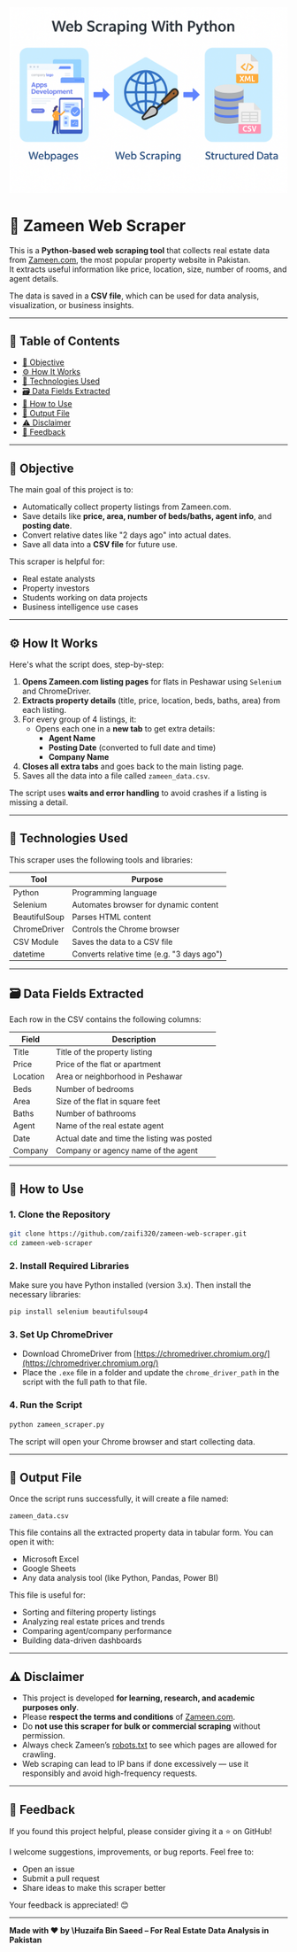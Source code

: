 ![image alt](https://github.com/zaifi320/zameen-web-scraper/blob/5eae1dd3b65172c2ce1af3378c8fc4e3b96463a6/Web-Scraping%20Workflow.png)

# 🏡 Zameen Web Scraper

This is a **Python-based web scraping tool** that collects real estate data from [Zameen.com](https://www.zameen.com), the most popular property website in Pakistan.  
It  extracts useful information like price, location, size, number of rooms, and agent details.  

The data is saved in a **CSV file**, which can be used for data analysis, visualization, or business insights.

---

## 📑 Table of Contents

- [📌 Objective](#-objective)
- [⚙️ How It Works](#-how-it-works)
- [🧰 Technologies Used](#-technologies-used)
- [🗃️ Data Fields Extracted](#-data-fields-extracted)
- [🚀 How to Use](#-how-to-use)
- [📂 Output File](#-output-file)
- [⚠️ Disclaimer](#️-disclaimer)
- [💬 Feedback](#-feedback)

---

## 📌 Objective

The main goal of this project is to:

- Automatically collect property listings from Zameen.com.
- Save details like **price, area, number of beds/baths, agent info**, and **posting date**.
- Convert relative dates like "2 days ago" into actual dates.
- Save all data into a **CSV file** for future use.

This scraper is helpful for:
- Real estate analysts
- Property investors
- Students working on data projects
- Business intelligence use cases

---

## ⚙️ How It Works

Here's what the script does, step-by-step:

1. **Opens Zameen.com listing pages** for flats in Peshawar using `Selenium` and ChromeDriver.
2. **Extracts property details** (title, price, location, beds, baths, area) from each listing.
3. For every group of 4 listings, it:
   - Opens each one in a **new tab** to get extra details:
     - **Agent Name**
     - **Posting Date** (converted to full date and time)
     - **Company Name**
4. **Closes all extra tabs** and goes back to the main listing page.
5. Saves all the data into a file called `zameen_data.csv`.

The script uses **waits and error handling** to avoid crashes if a listing is missing a detail.

---

## 🧰 Technologies Used

This scraper uses the following tools and libraries:

| Tool           | Purpose                                      |
|----------------|----------------------------------------------|
| Python         | Programming language                         |
| Selenium       | Automates browser for dynamic content        |
| BeautifulSoup  | Parses HTML content                         |
| ChromeDriver   | Controls the Chrome browser                  |
| CSV Module     | Saves the data to a CSV file                 |
| datetime       | Converts relative time (e.g. "3 days ago")   |

---

## 🗃️ Data Fields Extracted

Each row in the CSV contains the following columns:

| Field     | Description                                              |
|-----------|----------------------------------------------------------|
| Title     | Title of the property listing                            |
| Price     | Price of the flat or apartment                           |
| Location  | Area or neighborhood in Peshawar                         |
| Beds      | Number of bedrooms                                       |
| Area      | Size of the flat in square feet                          |
| Baths     | Number of bathrooms                                      |
| Agent     | Name of the real estate agent                            |
| Date      | Actual date and time the listing was posted              |
| Company   | Company or agency name of the agent                      |

---

## 🚀 How to Use

### 1. Clone the Repository

```bash
git clone https://github.com/zaifi320/zameen-web-scraper.git
cd zameen-web-scraper
````

### 2. Install Required Libraries

Make sure you have Python installed (version 3.x). Then install the necessary libraries:

```bash
pip install selenium beautifulsoup4
```

### 3. Set Up ChromeDriver

* Download ChromeDriver from [https://chromedriver.chromium.org/](https://chromedriver.chromium.org/)
* Place the `.exe` file in a folder and update the `chrome_driver_path` in the script with the full path to that file.

### 4. Run the Script

```bash
python zameen_scraper.py
```

The script will open your Chrome browser and start collecting data.

---

## 📂 Output File

Once the script runs successfully, it will create a file named:

```
zameen_data.csv
```

This file contains all the extracted property data in tabular form.
You can open it with:

* Microsoft Excel
* Google Sheets
* Any data analysis tool (like Python, Pandas, Power BI)

This file is useful for:

* Sorting and filtering property listings
* Analyzing real estate prices and trends
* Comparing agent/company performance
* Building data-driven dashboards

---

## ⚠️ Disclaimer

* This project is developed **for learning, research, and academic purposes only**.
* Please **respect the terms and conditions** of [Zameen.com](https://www.zameen.com).
* Do **not use this scraper for bulk or commercial scraping** without permission.
* Always check Zameen’s [robots.txt](https://www.zameen.com/robots.txt) to see which pages are allowed for crawling.
* Web scraping can lead to IP bans if done excessively — use it responsibly and avoid high-frequency requests.

---

## 💬 Feedback

If you found this project helpful, please consider giving it a ⭐ on GitHub!

I welcome suggestions, improvements, or bug reports.
Feel free to:

* Open an issue
* Submit a pull request
* Share ideas to make this scraper better

Your feedback is appreciated! 😊

---

**Made with ❤️ by \Huzaifa Bin Saeed – For Real Estate Data Analysis in Pakistan**

```
